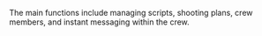 The main functions include managing scripts, shooting plans, crew members, and instant messaging within the crew.

